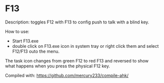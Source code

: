 # F13

Description:
toggles F12 with F13 to config push to talk with a blind key.

How to use:
- Start F13.exe
- double click on F13.exe icon in system tray or right click them and select F12/F13 outo the menu.

The task icon changes from green F12 to red F13 and reversed to show what happens when you press the physical F12 key.

Compiled with: https://github.com/mercury233/compile-ahk/
